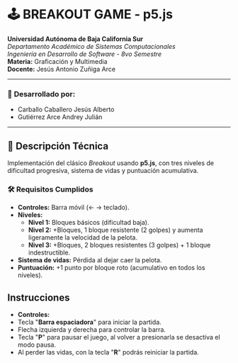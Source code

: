 # 🕹️ BREAKOUT GAME - p5.js  
**Universidad Autónoma de Baja California Sur**  
*Departamento Académico de Sistemas Computacionales*  
*Ingeniería en Desarrollo de Software - 8vo Semestre*  
**Materia:** Graficación y Multimedia  
**Docente:** Jesús Antonio Zuñiga Arce 

---

### 👥 **Desarrollado por:**  
- Carballo Caballero Jesús Alberto  
- Gutiérrez Arce Andrey Julián  

---

## 🎯 **Descripción Técnica**  
Implementación del clásico *Breakout* usando **p5.js**, con tres niveles de dificultad progresiva, sistema de vidas y puntuación acumulativa.  

### 🛠️ **Requisitos Cumplidos**  
- **Controles:** Barra móvil (← → teclado).  
- **Niveles:**  
  - **Nivel 1:** Bloques básicos (dificultad baja).  
  - **Nivel 2:** +Bloques, 1 bloque resistente (2 golpes) y aumenta ligeramente la velocidad de la pelota.  
  - **Nivel 3:** +Bloques, 2 bloques resistentes (3 golpes) + 1 bloque indestructible.  
- **Sistema de vidas:** Pérdida al dejar caer la pelota.  
- **Puntuación:** +1 punto por bloque roto (acumulativo en todos los niveles).

## **Instrucciones**
- **Controles:**
- Tecla "**Barra espaciadora**" para iniciar la partida.
- Flecha izquierda y derecha para controlar la barra.
- Tecla "**P**" para pausar el juego, al volver a presionarla se desactiva el modo pausa.
- Al perder las vidas, con la tecla "**R**" podrás reiniciar la partida.
